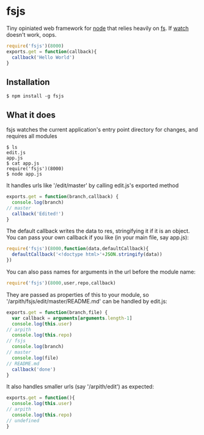 fsjs
====

Tiny opiniated web framework for [node](http://nodejs.org) that relies heavily on [fs](http://nodejs.org/api/fs.html). If [watch](http://nodejs.org/api/fs.html#fs_fs_watch_filename_options_listener) doesn't work, oops.

```js
require('fsjs')(8000)
exports.get = function(callback){
  callback('Hello World')
}
```

## Installation
    $ npm install -g fsjs

## What it does
fsjs watches the current application's entry point directory for changes, and requires all modules
```
$ ls
edit.js
app.js
$ cat app.js
require('fsjs')(8000)
$ node app.js
```
It handles urls like '/edit/master' by calling edit.js's exported method
```js
exports.get = function(branch,callback) {
  console.log(branch)
// master
  callback('Edited!')
}
```
The default callback writes the data to res, stringifying it if it is an object. You can pass your own callback if you like (in your main file, say app.js):
```js
require('fsjs')(8000,function(data,defaultCallback){
  defaultCallback('<!doctype html>'+JSON.stringify(data))
})
```
You can also pass names for arguments in the url before the module name:
```js
require('fsjs')(8000,user,repo,callback)
```
They are passed as properties of this to your module, so '/arpith/fsjs/edit/master/README.md' can be handled by edit.js:
```js
exports.get = function(branch,file) {
  var callback = arguments[arguments.length-1]
  console.log(this.user)
// arpith
  console.log(this.repo)
// fsjs
  console.log(branch)
// master
  console.log(file)
// README.md
  callback('done')
}
```
It also handles smaller urls (say '/arpith/edit') as expected:
```js
exports.get = function(){
  console.log(this.user)
// arpith
  console.log(this.repo)
// undefined
}
```
